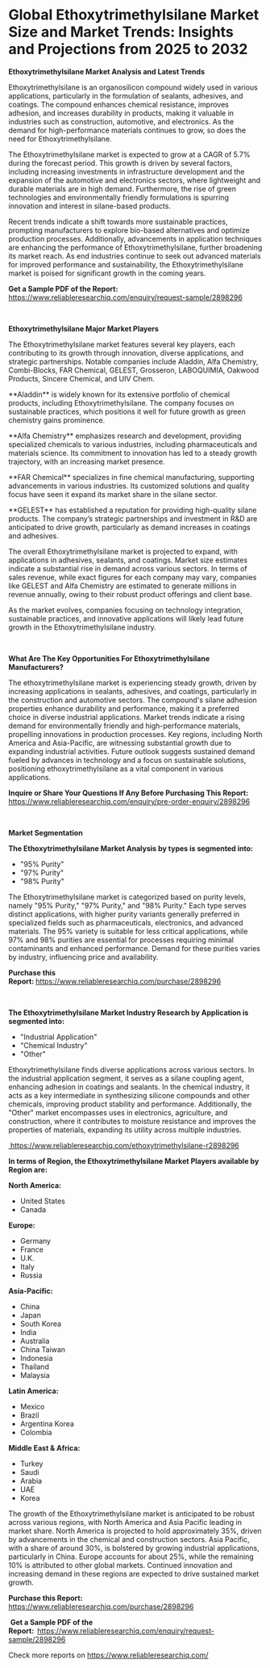 <p><h1>Global Ethoxytrimethylsilane Market Size and Market Trends: Insights and Projections from 2025 to 2032</h1></p><p><strong>Ethoxytrimethylsilane Market Analysis and Latest Trends</strong></p>
<p><p>Ethoxytrimethylsilane is an organosilicon compound widely used in various applications, particularly in the formulation of sealants, adhesives, and coatings. The compound enhances chemical resistance, improves adhesion, and increases durability in products, making it valuable in industries such as construction, automotive, and electronics. As the demand for high-performance materials continues to grow, so does the need for Ethoxytrimethylsilane.</p><p>The Ethoxytrimethylsilane market is expected to grow at a CAGR of 5.7% during the forecast period. This growth is driven by several factors, including increasing investments in infrastructure development and the expansion of the automotive and electronics sectors, where lightweight and durable materials are in high demand. Furthermore, the rise of green technologies and environmentally friendly formulations is spurring innovation and interest in silane-based products.</p><p>Recent trends indicate a shift towards more sustainable practices, prompting manufacturers to explore bio-based alternatives and optimize production processes. Additionally, advancements in application techniques are enhancing the performance of Ethoxytrimethylsilane, further broadening its market reach. As end industries continue to seek out advanced materials for improved performance and sustainability, the Ethoxytrimethylsilane market is poised for significant growth in the coming years.</p></p>
<p><strong>Get a Sample PDF of the Report:&nbsp;</strong> <a href="https://www.reliableresearchiq.com/enquiry/request-sample/2898296?utm_campaign=2456&utm_medium=2&utm_source=Github&utm_content=ia&utm_term=15032025&utm_id=ethoxytrimethylsilane">https://www.reliableresearchiq.com/enquiry/request-sample/2898296</a></p>
<p>&nbsp;</p>
<p><strong>Ethoxytrimethylsilane Major Market Players</strong></p>
<p><p>The Ethoxytrimethylsilane market features several key players, each contributing to its growth through innovation, diverse applications, and strategic partnerships. Notable companies include Aladdin, Alfa Chemistry, Combi-Blocks, FAR Chemical, GELEST, Grosseron, LABOQUIMIA, Oakwood Products, Sincere Chemical, and UIV Chem.</p><p>**Aladdin** is widely known for its extensive portfolio of chemical products, including Ethoxytrimethylsilane. The company focuses on sustainable practices, which positions it well for future growth as green chemistry gains prominence. </p><p>**Alfa Chemistry** emphasizes research and development, providing specialized chemicals to various industries, including pharmaceuticals and materials science. Its commitment to innovation has led to a steady growth trajectory, with an increasing market presence.</p><p>**FAR Chemical** specializes in fine chemical manufacturing, supporting advancements in various industries. Its customized solutions and quality focus have seen it expand its market share in the silane sector.</p><p>**GELEST** has established a reputation for providing high-quality silane products. The company’s strategic partnerships and investment in R&D are anticipated to drive growth, particularly as demand increases in coatings and adhesives.</p><p>The overall Ethoxytrimethylsilane market is projected to expand, with applications in adhesives, sealants, and coatings. Market size estimates indicate a substantial rise in demand across various sectors. In terms of sales revenue, while exact figures for each company may vary, companies like GELEST and Alfa Chemistry are estimated to generate millions in revenue annually, owing to their robust product offerings and client base.</p><p>As the market evolves, companies focusing on technology integration, sustainable practices, and innovative applications will likely lead future growth in the Ethoxytrimethylsilane industry.</p></p>
<p>&nbsp;</p>
<p><strong>What Are The Key Opportunities For Ethoxytrimethylsilane Manufacturers?</strong></p>
<p><p>The ethoxytrimethylsilane market is experiencing steady growth, driven by increasing applications in sealants, adhesives, and coatings, particularly in the construction and automotive sectors. The compound's silane adhesion properties enhance durability and performance, making it a preferred choice in diverse industrial applications. Market trends indicate a rising demand for environmentally friendly and high-performance materials, propelling innovations in production processes. Key regions, including North America and Asia-Pacific, are witnessing substantial growth due to expanding industrial activities. Future outlook suggests sustained demand fueled by advances in technology and a focus on sustainable solutions, positioning ethoxytrimethylsilane as a vital component in various applications.</p></p>
<p><strong>Inquire or Share Your Questions If Any Before Purchasing This Report:</strong> <a href="https://www.reliableresearchiq.com/enquiry/pre-order-enquiry/2898296?utm_campaign=2456&utm_medium=2&utm_source=Github&utm_content=ia&utm_term=15032025&utm_id=ethoxytrimethylsilane">https://www.reliableresearchiq.com/enquiry/pre-order-enquiry/2898296</a></p>
<p>&nbsp;</p>
<p><strong>Market Segmentation</strong></p>
<p><strong>The Ethoxytrimethylsilane Market Analysis by types is segmented into:</strong></p>
<p><ul><li>"95% Purity"</li><li>"97% Purity"</li><li>"98% Purity"</li></ul></p>
<p><p>The Ethoxytrimethylsilane market is categorized based on purity levels, namely "95% Purity," "97% Purity," and "98% Purity." Each type serves distinct applications, with higher purity variants generally preferred in specialized fields such as pharmaceuticals, electronics, and advanced materials. The 95% variety is suitable for less critical applications, while 97% and 98% purities are essential for processes requiring minimal contaminants and enhanced performance. Demand for these purities varies by industry, influencing price and availability.</p></p>
<p><strong>Purchase this Report:&nbsp;</strong><a href="https://www.reliableresearchiq.com/purchase/2898296?utm_campaign=2456&utm_medium=2&utm_source=Github&utm_content=ia&utm_term=15032025&utm_id=ethoxytrimethylsilane">https://www.reliableresearchiq.com/purchase/2898296</a></p>
<p>&nbsp;</p>
<p><strong>The Ethoxytrimethylsilane Market Industry Research by Application is segmented into:</strong></p>
<p><ul><li>"Industrial Application"</li><li>"Chemical Industry"</li><li>"Other"</li></ul></p>
<p><p>Ethoxytrimethylsilane finds diverse applications across various sectors. In the industrial application segment, it serves as a silane coupling agent, enhancing adhesion in coatings and sealants. In the chemical industry, it acts as a key intermediate in synthesizing silicone compounds and other chemicals, improving product stability and performance. Additionally, the "Other" market encompasses uses in electronics, agriculture, and construction, where it contributes to moisture resistance and improves the properties of materials, expanding its utility across multiple industries.</p></p>
<p><a href="https://www.reliableresearchiq.com/ethoxytrimethylsilane-r2898296?utm_campaign=2456&utm_medium=2&utm_source=Github&utm_content=ia&utm_term=15032025&utm_id=ethoxytrimethylsilane">&nbsp;https://www.reliableresearchiq.com/ethoxytrimethylsilane-r2898296</a></p>
<p><strong>In terms of Region, the Ethoxytrimethylsilane Market Players available by Region are:</strong></p>
<p>
    <p> <strong> North America: </strong>
        <ul>
            <li>United States</li>
            <li>Canada</li>
        </ul>
        </p> 
    <p> <strong> Europe: </strong>
        <ul>
            <li>Germany</li>
            <li>France</li>
            <li>U.K.</li>
            <li>Italy</li>
            <li>Russia</li>
        </ul>
        </p> 
    <p> <strong> Asia-Pacific: </strong>
        <ul>
            <li>China</li>
            <li>Japan</li>
            <li>South Korea</li>
            <li>India</li>
            <li>Australia</li>
            <li>China Taiwan</li>
            <li>Indonesia</li>
            <li>Thailand</li>
            <li>Malaysia</li>
        </ul>
        </p> 
    <p> <strong> Latin America: </strong>
        <ul>
            <li>Mexico</li>
            <li>Brazil</li>
            <li>Argentina Korea</li>
            <li>Colombia</li>
        </ul>
        </p> 
    <p> <strong> Middle East & Africa: </strong>
        <ul>
            <li>Turkey</li>
            <li>Saudi</li>
            <li>Arabia</li>
            <li>UAE</li>
            <li>Korea</li>
        </ul>
    </p>
    </p>
<p><p>The growth of the Ethoxytrimethylsilane market is anticipated to be robust across various regions, with North America and Asia Pacific leading in market share. North America is projected to hold approximately 35%, driven by advancements in the chemical and construction sectors. Asia Pacific, with a share of around 30%, is bolstered by growing industrial applications, particularly in China. Europe accounts for about 25%, while the remaining 10% is attributed to other global markets. Continued innovation and increasing demand in these regions are expected to drive sustained market growth.</p></p>
<p><strong>Purchase this Report: </strong><a href="https://www.reliableresearchiq.com/purchase/2898296?utm_campaign=2456&utm_medium=2&utm_source=Github&utm_content=ia&utm_term=15032025&utm_id=ethoxytrimethylsilane">https://www.reliableresearchiq.com/purchase/2898296</a></p>
<p>&nbsp;<strong>Get a Sample PDF of the Report:&nbsp;&nbsp;</strong><a href="https://www.reliableresearchiq.com/enquiry/request-sample/2898296?utm_campaign=2456&utm_medium=2&utm_source=Github&utm_content=ia&utm_term=15032025&utm_id=ethoxytrimethylsilane">https://www.reliableresearchiq.com/enquiry/request-sample/2898296</a></p>
<p><strong></strong></p>
<p>Check more reports on <a href="https://www.reliableresearchiq.com/?utm_campaign=2456&utm_medium=2&utm_source=Github&utm_content=ia&utm_term=15032025&utm_id=ethoxytrimethylsilane">https://www.reliableresearchiq.com/</a></p>